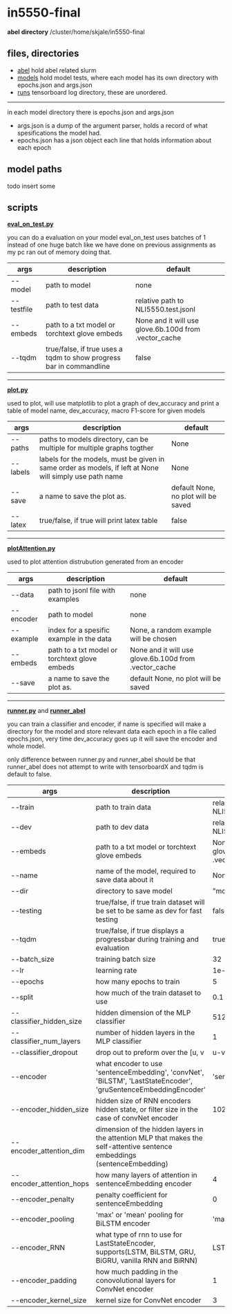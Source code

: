 # in5550-final

**abel directory** /cluster/home/skjale/in5550-final

## files, directories
 - [abel](https://github.uio.no/skjale/in5550-final/tree/master/abel) hold abel related slurm
 - [models](https://github.uio.no/skjale/in5550-final/tree/master/models) hold model tests, where each model has its own directory with epochs.json and args.json
 - [runs](https://github.uio.no/skjale/in5550-final/tree/master/runs) tensorboard log directory, these are unordered.
*********
in each model directory there is epochs.json and args.json
- args.json is a dump of the argument parser, holds a record of what spesifications the model had.
- epochs.json has a json object each line that holds information about each epoch

## model paths
todo insert some

## scripts

[**eval_on_test.py**](https://github.uio.no/skjale/in5550-final/blob/master/eval_on_test.py)

you can do a evaluation on your model
eval_on_test uses batches of 1 instead of one huge batch like we have done on previous assignments as my pc ran out of memory doing that.

  args | description | default
  --- | --- | ---
  --model | path to model | none
  --testfile | path to test data | relative path to NLI5550.test.jsonl
  --embeds | path to a txt model or torchtext glove embeds | None and it will use glove.6b.100d from .vector_cache
  --tqdm | true/false, if true uses a tqdm to show progress bar in commandline | false
  
  
  *****************************************************

[**plot.py** ](https://github.uio.no/skjale/in5550-final/blob/master/plot.py)

used to plot, will use matplotlib to plot a graph of dev_accuracy and print a table of model name, dev_accuracy, macro F1-score for given models

  args | description | default
  --- | --- | ---
  --paths | paths to models directory, can be multiple for multiple graphs togther | None
  --labels | labels for the models, must be given in same order as models, if left at None will simply use path name | None
  --save | a name to save the plot as. | default None, no plot will be saved
  --latex | true/false, if true will print latex table | false
*****************************************************

[**plotAttention.py** ](https://github.uio.no/skjale/in5550-final/blob/master/attentionPlot.py)

used to plot attention distrubution generated from an encoder

  args | description | default
  --- | --- | ---
  --data | path to jsonl file with examples | none
  --encoder | path to model | none
  --example | index for a spesific example in the data | None, a random example will be chosen
  --embeds | path to a txt model or torchtext glove embeds | None and it will use glove.6b.100d from .vector_cache
  --save | a name to save the plot as. | default None, no plot will be saved
  
*****************************************************
[**runner.py**](https://github.uio.no/skjale/in5550-final/blob/master/runner.py) and [**runner_abel**](https://github.uio.no/skjale/in5550-final/blob/master/runner_abel.py)

you can train a classifier and encoder, if name is specified will make a directory for the model and store relevant data each epoch in a file called epochs.json, very time dev_accuracy goes up it will save the encoder and whole model.

only difference between runner.py and runner_abel should be that runner_abel does not attempt to write with tensorboardX and tqdm is default to false.

  args | description | default
  --- | --- | ---
  --train | path to train data | relative path to NLI5550.train.jsonl
  --dev | path to dev data | relative path to NLI5550.dev.jsonl
  --embeds | path to a txt model or torchtext glove embeds | None and it will use glove.6b.100d from .vector_cache
  --name | name of the model, required to save data about it | None
  --dir | directory to save model | "models"
  --testing | true/false, if true train dataset will be set to be same as dev for fast testing | false
  --tqdm | true/false, if true displays a progressbar during training and evaluation | true
  --batch_size | training batch size | 32
  --lr | learning rate | 1e-3
  --epochs | how many epochs to train | 5
  --split | how much of the train dataset to use | 0.1
  --classifier_hidden_size | hidden dimension of the MLP classifier | 512
  --classifier_num_layers | number of hidden layers in the MLP classifier | 1
  --classifier_dropout | drop out to preform over the \[u, v |u-v|, u\*v] vector of the sentences | 0
  --encoder |what encoder to use 'sentenceEmbedding', 'convNet', 'BiLSTM', 'LastStateEncoder', 'gruSentenceEmbeddingEncoder' | 'sentenceEmbedding'
  --encoder_hidden_size | hidden size of RNN encoders hidden state,  or filter size in the case of convNet encoder | 1024
  --encoder_attention_dim | dimension of the hidden layers in the attention MLP that makes the self-attentive sentence embeddings (sentenceEmbedding)
  --encoder_attention_hops | how many layers of attention in sentenceEmbedding encoder | 4
  --encoder_penalty | penalty coefficient for sentenceEmbedding | 0
  --encoder_pooling | 'max' or 'mean' pooling for BiLSTM encoder | 'max'
  --encoder_RNN | what type of rnn to use for LastStateEncoder, supports(LSTM, BiLSTM, GRU, BiGRU, vanilla RNN and BiRNN) | LSTM
  --encoder_padding | how much padding in the conovolutional layers for ConvNet encoder | 1
  --encoder_kernel_size | kernel size for ConvNet encoder | 3
  
  

